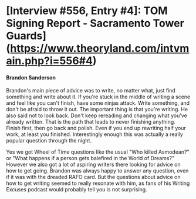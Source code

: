 # [Interview #556, Entry #4]: TOM Signing Report - Sacramento Tower Guards](https://www.theoryland.com/intvmain.php?i=556#4)

#### Brandon Sanderson

Brandon's main piece of advice was to write, no matter what, just find something and write about it. If you're stuck in the middle of writing a scene and feel like you can't finish, have some ninjas attack. Write something, and don't be afraid to throw it out. The important thing is that you're writing. He also said not to look back. Don't keep rereading and changing what you've already written. That is the path that leads to never finishing anything. Finish first, then go back and polish. Even if you end up rewriting half your work, at least you finished. Interestingly enough this was actually a really popular question through the night.

Yes we got Wheel of Time questions like the usual "Who killed Asmodean?" or "What happens if a person gets balefired in the World of Dreams?" However we also got a lot of aspiring writers there looking for advice on how to get going. Brandon was always happy to answer any question, even if it was with the dreaded RAFO card. But the questions about advice on how to get writing seemed to really resonate with him, as fans of his Writing Excuses podcast would probably tell you is not surprising.

